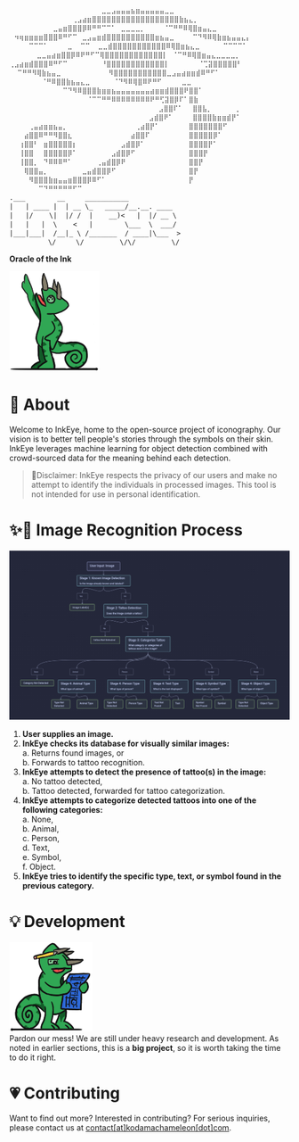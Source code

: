 ```
⠀⠀⠀⠀⠀⠀⠀⠀⠀⠀⠀⠀⠀⠀⠀⠀⠀⠀⠀⣀⣀⣠⣤⣤⣤⣦⣶⣤⣤⣤⣤⣤⣀⣀
⠀⠀⠀⠀⠀⠀⠀⠀⠀⠀⠀⠀⠀⢀⣠⣴⣶⣿⣿⣿⣿⣿⣿⣿⣿⣿⣿⣿⣿⣿⣿⣿⣿⣿⣿⣷⣦⣄⡀
⠀⠀⠀⠀⠀⠀⠀⠀⠀⣀⣤⣶⣿⣿⣿⡿⠿⠛⠛⠉⠉⠁⠀⣀⣀⣀⣀⡀⠀ ⠀⠀⠈⠉⠛⠛⠿⢿⣿⣶⣤⣄⣀
⠀⠲⢶⣶⣶⣶⣶⣿⣿⣿⠿⠛⠋⠉⠀⣀⣠⣤⣶⣾⣿⣿⣿⣿⣿⣿⣿⣿⣿⣿⣶⣦⣤⣀⠀ ⠀⠀⠉⠙⠻⠿⢿⣷⣶⣦⣤⣤⣄⡄
⠀⠀⠀⠀⠉⠉⠉⠁⠀⠀⠀⠀⣀  ⠉⠉  ⣀⣀⣾⣿⣿⣿⣿⣿⣿⣿⣿⣿⣿⣿⠿⢿⣿⣶⣦⣄⣀⠀⠀ ⠀⠀⠉⠉⠉⠉⠁
⠀⠀⠀⠀  ⣀⣀⣤⣴⣶⣿⣿⡿⠿⠟⠛⠋⠉⢿⣿⣿⣿⣿⣿⣿⣿⣿⣿⣿⣿⣿⡇⠀⠈⠉⠛⠿⢿⣿⣶⣤⣄⣀⣀⣀⣀⡀
⢀⣠⣴⣶⣾⣿⣿⣿⠿⠛⠋⠉⠀⠀⠀⠀⠀⠀⠀⠘⣿⣿⣿⣿⣿⣿⣿⣿⣿⣿⣿⣿⡇⠀⠀⠀⠀⠀⠀⠈⢉⣽⣿⣿⣿⣿⣿⠃
  ⠉⠛⠛⠻⢿⣷⣦⣤⣀⠀⠀⠀⠀⠀⠀⠀ ⠀⠀⠻⣿⣿⣿⣿⣿⣿⣿⣿⣿⣿⣿⣀⣠⣤⣴⣶⣶⣾⠿⠛⠋⠁
  ⠀⠀⠀⠀⠀⠈⠛⠿⣿⣿⣷⣦⣤⣄⣀⠀⠀ ⠀⠀⠈⠙⠻⠿⢿⣿⠿⠟⠛⠋     ⣀⣀
⠀⠀⠀⠀⠀⠀⠀⠀⠀⠀⠀⠉⠙⠻⠿⣿⣿⣿⣷⣶⣶⣦⣤⣤⣤⣤⣤⣤⣤⣴⣶⣶⣾⣿⣿⣿⠟⣿⣿⠁
⠀⠀⠀⠀⠀⠀⠀⠀⠀⠀⠀⠀⠀⠀⠀⠀⠈⠉⠉⠛⠛⠿⠿⠿⠿⠿⠿⠿⠿⠟⠛⢋⣽⣿⡿⠏⠁⣿⣷
⠀⠀⠀⠀⠀⠀⠀⠀⠀⠀⠀⠀⠀⠀⠀⠀⠀⠀⠀⠀⠀⠀⠀⠀⠀⠀⠀⠀⠀ ⠀⣠⣿⣿⠏⠁⠀⠀⣿⣿⣧⡀⠀⠀⠀⠀⠀⡀
⠀⠀⠀⠀⠀⠀⠀⠀⠀⠀⠀⠀⠀⠀⠀⠀⠀⠀⠀⠀⠀⠀⠀⠀⠀⠀⠀⠀ ⣠⣾⣿⠟⠁⠀⠀⠀⠀⣿⣿⣿⣿⣷⣶⣶⣾⡟⠁
⠀⠀⠀⠀⢀⣤⣴⣶⣶⣦⣤⡀⠀⠀⠀⠀⠀⠀⠀⠀⠀⠀⠀⠀⠀⠀⢀⣴⣿⡟⠁⠀⠀⠀⠀⠀⠀⣿⣿⣿⣿⣿⣿⣿⠋
⠀⠀⠀⣴⣿⣿⠿⠛⠛⠻⣿⣿⣆⠀⠀⠀⠀⠀⠀⠀⠀⠀⠀⠀⠀⣴⣿⣿⠏⠀⠀⠀⠀⠀⠀⠀⠀⣿⣿⣿⣿⣿⡿⠁
⠀⠀⢰⣿⣿⠃⠀⣶⣿⣿⣿⣿⣿⡆⠀⠀⠀⠀⠀⠀⠀⠀⠀⣠⣾⣿⡿⠁⠀⠀⠀⠀⠀⠀⠀⠀⠀⣿⣿⣿⣿⡟⠁
⠀⠀⢸⣿⣿⠀⠀⣿⣿⣿⣿⣿⡿⠁⠀⠀⠀⠀⠀⠀⠀⣠⣾⣿⡿⠋⠀⠀⠀⠀⠀⠀⠀⠀⠀⠀⠀⣿⣿⣿⡟
⠀⠀⢸⣿⣿⡀⠀⠙⠿⠿⠿⠛⠁⠀⠀⠀⠀⠀⢀⣤⣾⣿⡿⠟⠀⠀⠀⠀⠀⠀⠀⠀⠀⠀⠀⠀⠀⣿⣿⡟
⠀⠀⠀⢿⣿⣿⣤⡀⠀⠀⠀⠀⠀⠀⠀⣀⣤⣾⣿⣿⡿⠋⠀⠀⠀⠀⠀⠀⠀⠀⠀⠀⠀⠀⠀⠀⠀⣿⡟
⠀⠀⠀⠀⠻⣿⣿⣿⣷⣶⣤⣤⣶⣿⣿⣿⡿⠿⠋⠁⠀⠀⠀⠀⠀⠀⠀⠀⠀⠀⠀⠀⠀⠀⠀⠀⠀⡟
⠀⠀⠀⠀⠀⠀⠉⠙⠛⠛⠛⠛⠛⠋⠉
.___        __     ___________
|   | ____ |  | __ \_   _____/__.__. ____
|   |/    \|  |/ /  |    __)<   |  |/ __ \
|   |   |  \    <   |        \___  \  ___/
|___|___|  /__|_ \ /_______  / ____|\___  >
⠀⠀⠀⠀⠀⠀⠀⠀\/     \/         \/\/         \/
```
**Oracle of the Ink**  

![Look](https://github.com/InkEye/.github/blob/3905c5e686f03994dcddfeca5fd0120ad6b07b4d/img/Mini-Kodama-Look-L.png)
# 💎 About
Welcome to InkEye, home to the open-source project of iconography. Our vision is to better tell people's stories through the symbols on their skin. InkEye leverages machine learning for object detection combined with crowd-sourced data for the meaning behind each detection.

> 🚨Disclaimer: InkEye respects the privacy of our users and make no attempt to identify the individuals in processed images. This tool is not intended for use in personal identification.
# ✨💫 Image Recognition Process
![Flowchart](https://github.com/InkEye/.github/blob/3905c5e686f03994dcddfeca5fd0120ad6b07b4d/img/FlowChart.png)  
1. **User supplies an image.**
2. **InkEye checks its database for visually similar images:**  
   a. Returns found images, or  
   b. Forwards to tattoo recognition.
3. **InkEye attempts to detect the presence of tattoo(s) in the image:**  
   a. No tattoo detected,  
   b. Tattoo detected, forwarded for tattoo categorization.
4. **InkEye attempts to categorize detected tattoos into one of the following categories:**  
   a. None,  
   b. Animal,  
   c. Person,  
   d. Text,  
   e. Symbol,  
   f. Object.
5. **InkEye tries to identify the specific type, text, or symbol found in the previous category.**
# 💡 Development
![Think](https://github.com/InkEye/.github/blob/3905c5e686f03994dcddfeca5fd0120ad6b07b4d/img/Mini-Kodama-Think-R.PNG)  
Pardon our mess! We are still under heavy research and development. As noted in earlier sections, this is a **big project**, so it is worth taking the time to do it right.
# 💗 Contributing
Want to find out more? Interested in contributing? For serious inquiries, please contact us at <u>contact[at]kodamachameleon[dot]com</u>.

